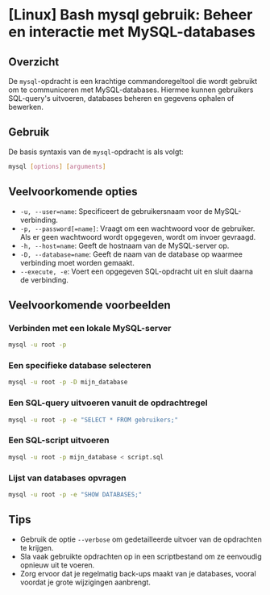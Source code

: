 # [Linux] Bash mysql gebruik: Beheer en interactie met MySQL-databases

## Overzicht
De `mysql`-opdracht is een krachtige commandoregeltool die wordt gebruikt om te communiceren met MySQL-databases. Hiermee kunnen gebruikers SQL-query's uitvoeren, databases beheren en gegevens ophalen of bewerken.

## Gebruik
De basis syntaxis van de `mysql`-opdracht is als volgt:

```bash
mysql [options] [arguments]
```

## Veelvoorkomende opties
- `-u, --user=name`: Specificeert de gebruikersnaam voor de MySQL-verbinding.
- `-p, --password[=name]`: Vraagt om een wachtwoord voor de gebruiker. Als er geen wachtwoord wordt opgegeven, wordt om invoer gevraagd.
- `-h, --host=name`: Geeft de hostnaam van de MySQL-server op.
- `-D, --database=name`: Geeft de naam van de database op waarmee verbinding moet worden gemaakt.
- `--execute, -e`: Voert een opgegeven SQL-opdracht uit en sluit daarna de verbinding.

## Veelvoorkomende voorbeelden

### Verbinden met een lokale MySQL-server
```bash
mysql -u root -p
```

### Een specifieke database selecteren
```bash
mysql -u root -p -D mijn_database
```

### Een SQL-query uitvoeren vanuit de opdrachtregel
```bash
mysql -u root -p -e "SELECT * FROM gebruikers;"
```

### Een SQL-script uitvoeren
```bash
mysql -u root -p mijn_database < script.sql
```

### Lijst van databases opvragen
```bash
mysql -u root -p -e "SHOW DATABASES;"
```

## Tips
- Gebruik de optie `--verbose` om gedetailleerde uitvoer van de opdrachten te krijgen.
- Sla vaak gebruikte opdrachten op in een scriptbestand om ze eenvoudig opnieuw uit te voeren.
- Zorg ervoor dat je regelmatig back-ups maakt van je databases, vooral voordat je grote wijzigingen aanbrengt.